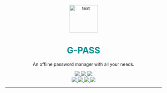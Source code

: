 <p align="center">
<a href="https://github.com/AlexxyQQ/G-Pass">
<img  src = "https://i.imgur.com/VX9qswa.png" width="90" alt="text" >
</a>
</p>

<h1 align="center" style="color:darkcyan;" >G-PASS </h1>
<p align="center">An offline password manager with all your needs.</p>

<p align="center">
<a href=""> 
<img src="https://img.shields.io/github/issues/AlexxyQQ/G-Pass?style=plastic" /> </a>

<a href="https://github.com/AlexxyQQ/G-Pass/stargazers"> 
<img src="https://img.shields.io/github/stars/AlexxyQQ/G-Pass?style=plastic" /> </a>

<a href=""> 
<img src="https://img.shields.io/github/contributors/AlexxyQQ/G-Pass?style=plastic" /> </a>

<br>
<a href="https://github.com/AlexxyQQ"> <img src="https://img.shields.io/badge/-AlexxyQQ-yellow" /> </a>
<a href="https://github.com/astikagrg"> <img src="https://img.shields.io/badge/-%20astikagrg-blue" /> </a>
<a href="https://github.com/Manjil00"> <img src="https://img.shields.io/badge/-%20Manjil00-red" /> </a>
<a href="https://github.com/Dipson7"> <img src="https://img.shields.io/badge/-%20Dipson7-orange"  /> </a>

</p>
<hr>

